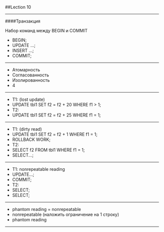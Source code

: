 ##Lection 10

----------

####Транзакция

Набор команд между BEGIN и COMMIT

- BEGIN;
- UPDATE ...;
- INSERT ...;
- COMMIT;


----------


- Атомарность
- Согласованность
- Изолированность
- 4

----------

- T1: (lost update)
- UPDATE tbl1 SET f2 = f2 + 20 WHERE f1 > 1;
- T2:
- UPDATE tbl1 SET f2 = f2 + 25 WHERE f1 = 1;

----------

- T1: (dirty read)
- UPDATE tbl1 SET f2 = f2 + 1 WHERE f1 = 1;
- ROLLBACK WORK;
- T2:
- SELECT f2 FROM tbl1 WHERE f1 = 1;
- SELECT...;

----------

- T1: nonrepeatable reading
- UPDATE...;
- COMMIT;
- T2:
- SELECT;
- SELECT;

----------

- phantom reading = nonrepeatable
- nonrepeatable (наложить ограничение на 1 строку)
- phantom reading 

----------

